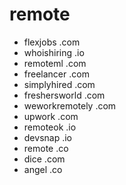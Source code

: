   # remote
* flexjobs .com
* whoishiring .io
* remoteml .com
* freelancer .com
* simplyhired .com
* freshersworld .com
* weworkremotely .com
* upwork .com
* remoteok .io
* devsnap .io
* remote .co
* dice .com
* angel .co
